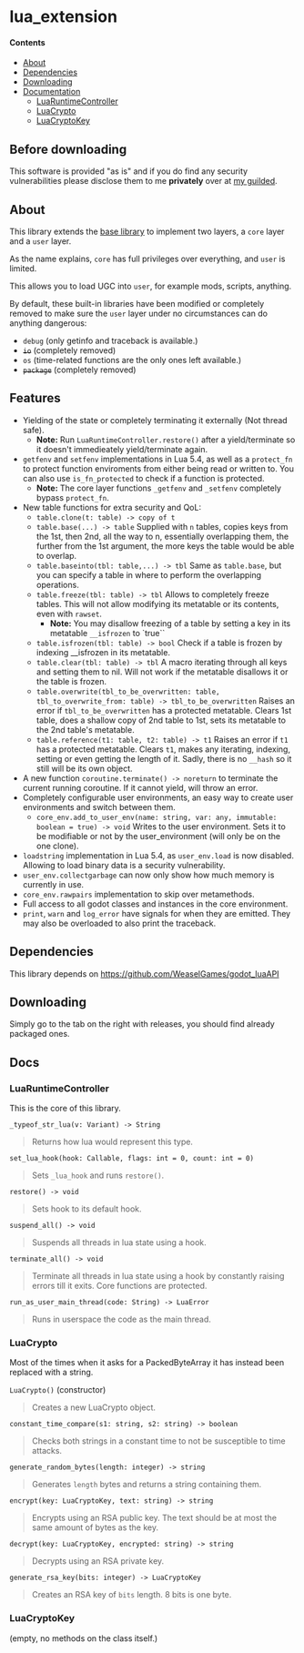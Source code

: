 # lua_extension

#### Contents
 * [About](#about)
 * [Dependencies](#dependencies)
 * [Downloading](#downloading)
 * [Documentation](#docs)
    * [LuaRuntimeController](#luaruntimecontroller)
    * [LuaCrypto](#luacrypto)
    * [LuaCryptoKey](#luacryptokey)

## Before downloading

This software is provided "as is" and if you do find any security vulnerabilities please disclose them to me **privately** over at [my guilded](https://www.guilded.gg/u/radiantuwu).

## About

This library extends the [base library](https://github.com/WeaselGames/godot_luaAPI) to implement two layers, a `core` layer and a `user` layer.

As the name explains, `core` has full privileges over everything, and `user` is limited.

This allows you to load UGC into `user`, for example mods, scripts, anything.

By default, these built-in libraries have been modified or completely removed to make sure the `user` layer under no circumstances can do anything dangerous:

 * `debug` (only getinfo and traceback is available.)
 * ~~`io`~~ (completely removed)
 * `os` (time-related functions are the only ones left available.)
 * ~~`package`~~ (completely removed)

## Features

 * Yielding of the state or completely terminating it externally (Not thread safe).
    * **Note:** Run `LuaRuntimeController.restore()` after a yield/terminate so it doesn't immedieately yield/terminate again.
 * `getfenv` and `setfenv` implementations in Lua 5.4, as well as a `protect_fn` to protect function enviroments from either being read or written to. You can also use `is_fn_protected` to check if a function is protected.
    * **Note:** The core layer functions `_getfenv` and `_setfenv` completely bypass `protect_fn`.
 * New table functions for extra security and QoL:
    * `table.clone(t: table) -> copy of t`
    * `table.base(...) -> table` Supplied with `n` tables, copies keys from the 1st, then 2nd, all the way to n, essentially overlapping them, the further from the 1st argument, the more keys the table would be able to overlap.
    * `table.baseinto(tbl: table,...) -> tbl` Same as `table.base`, but you can specify a table in where to perform the overlapping operations.
    * `table.freeze(tbl: table) -> tbl` Allows to completely freeze tables. This will not allow modifying its metatable or its contents, even with `rawset`.
        * **Note:** You may disallow freezing of a table by setting a key in its metatable `__isfrozen` to `true``
    * `table.isfrozen(tbl: table) -> bool` Check if a table is frozen by indexing __isfrozen in its metatable.
    * `table.clear(tbl: table) -> tbl` A macro iterating through all keys and setting them to nil. Will not work if the metatable disallows it or the table is frozen.
    * `table.overwrite(tbl_to_be_overwritten: table, tbl_to_overwrite_from: table) -> tbl_to_be_overwritten` Raises an error if `tbl_to_be_overwritten` has a protected metatable. Clears 1st table, does a shallow copy of 2nd table to 1st, sets its metatable to the 2nd table's metatable.
    * `table.reference(t1: table, t2: table) -> t1` Raises an error if `t1` has a protected metatable. Clears `t1`, makes any iterating, indexing, setting or even getting the length of it. Sadly, there is no `__hash` so it still will be its own object.
* A new function `coroutine.terminate() -> noreturn` to terminate the current running coroutine. If it cannot yield, will throw an error.
* Completely configurable user environments, an easy way to create user environments and switch between them.
   * `core_env.add_to_user_env(name: string, var: any, immutable: boolean = true) -> void` Writes to the user environment. Sets it to be modifiable or not by the user_environment (will only be on the one clone).
* `loadstring` implementation in Lua 5.4, as `user_env.load` is now disabled. Allowing to load binary data is a security vulnerability.
* `user_env.collectgarbage` can now only show how much memory is currently in use.
* `core_env.rawpairs` implementation to skip over metamethods.
* Full access to all godot classes and instances in the core environment.
* `print`, `warn` and `log_error` have signals for when they are emitted. They may also be overloaded to also print the traceback.
## Dependencies

This library depends on https://github.com/WeaselGames/godot_luaAPI

## Downloading

Simply go to the tab on the right with releases, you should find already packaged ones.

## Docs

### LuaRuntimeController

This is the core of this library.

`_typeof_str_lua(v: Variant) -> String`
> Returns how lua would represent this type.

`set_lua_hook(hook: Callable, flags: int = 0, count: int = 0)`
> Sets `_lua_hook` and runs `restore()`.

`restore() -> void`
> Sets hook to its default hook.

`suspend_all() -> void`
> Suspends all threads in lua state using a hook.

`terminate_all() -> void`
> Terminate all threads in lua state using a hook by constantly raising errors till it exits. Core functions are protected.

`run_as_user_main_thread(code: String) -> LuaError`
> Runs in userspace the code as the main thread.

### LuaCrypto

Most of the times when it asks for a PackedByteArray it has instead been replaced with a string.

`LuaCrypto()` (constructor)
> Creates a new LuaCrypto object.

`constant_time_compare(s1: string, s2: string) -> boolean`
> Checks both strings in a constant time to not be susceptible to time attacks.

`generate_random_bytes(length: integer) -> string`
> Generates `length` bytes and returns a string containing them.

`encrypt(key: LuaCryptoKey, text: string) -> string`
> Encrypts using an RSA public key. The text should be at most the same amount of bytes as the key.

`decrypt(key: LuaCryptoKey, encrypted: string) -> string`
> Decrypts using an RSA private key.

`generate_rsa_key(bits: integer) -> LuaCryptoKey`
> Creates an RSA key of `bits` length. 8 bits is one byte.

### LuaCryptoKey
(empty, no methods on the class itself.)
